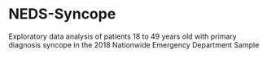 # NEDS-Syncope
Exploratory data analysis of patients 18 to 49 years old with primary diagnosis syncope in the 2018 Nationwide Emergency Department Sample
